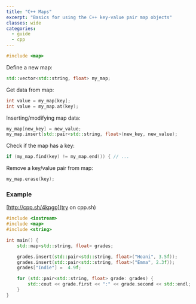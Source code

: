 ```yaml
---
title: "C++ Maps"
excerpt: "Basics for using the C++ key-value pair map objects"
classes: wide
categories:
  - guide
  - cpp
---
```


```cpp
#include <map>
```

Define a new map:
```cpp
std::vector<std::string, float> my_map;
```

Get data from map:
```cpp
int value = my_map[key];
int value = my_map.at(key);
```

Inserting/modifying map data:
```cpp
my_map[new_key] = new_value;
my_map.insert(std::pair<std::string, float>(new_key, new_value);
```

Check if the map has a key:
```cpp
if (my_map.find(key) != my_map.end()) { // ...
```

Remove a key/value pair from map:
```cpp
my_map.erase(key);
```

### Example

[http://cpp.sh/4kpgp](try on cpp.sh)

```cpp
#include <iostream>
#include <map>
#include <string>

int main() {
	std::map<std::string, float> grades;

	grades.insert(std::pair<std::string, float>("Hoani", 3.5f));
	grades.insert(std::pair<std::string, float>("Emma", 2.3f));
	grades["Indie"] =  4.9f;

	for (std::pair<std::string, float> grade: grades) {
		std::cout << grade.first << ":" << grade.second << std::endl;
	}
}
```
